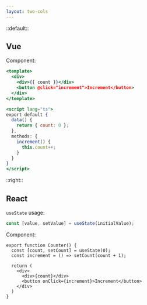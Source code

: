 ```yaml
---
layout: two-cols
---
```


::default::

## Vue

Component:

```jsx
<template>
  <div>
    <div>{{ count }}</div>
    <button @click="increment">Increment</button>
  </div>
</template>

<script lang="ts">
export default {
  data() {
    return { count: 0 };
  },
  methods: {
    increment() {
      this.count++;
    }
  }
}
</script>
```

::right::

<v-click>

## React


`useState` usage:

```ts
const [value, setValue] = useState(initialValue);
```

</v-click>

<v-click>

Component:

```tsx
export function Counter() {
  const [count, setCount] = useState(0);
  const increment = () => setCount(count + 1);

  return (
    <div>
      <div>{count}</div>
      <button onClick={increment}>Increment</button>
    </div>
  )
}
```

</v-click>